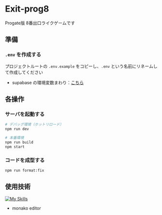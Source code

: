 # Exit-prog8
Progate版 8番出口ライクゲームです

## 準備
### `.env` を作成する
プロジェクトルートの `.env.example` をコピーし、`.env` という名前にリネームして作成してください
- supabase の環境変数まわり：[こちら](https://discordapp.com/channels/1353648286208360479/1353648286732652548/1364390807603384420)

## 各操作
### サーバを起動する
```sh
# デバッグ環境（ホットリロード）
npm run dev

# 本番環境
npm run build
npm start
```

### コードを成型する
```sh
npm run format:fix
```

## 使用技術
[![My Skills](https://skillicons.dev/icons?i=ts,react,tailwind,supabase,vercel)](https://skillicons.dev)
- monako editor

